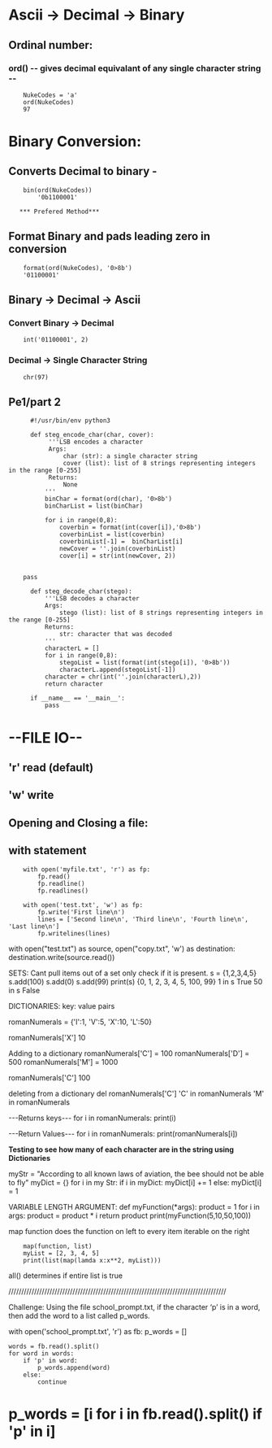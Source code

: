 
# Ascii -> Decimal -> Binary

  ## Ordinal number:
  ### ord() -- gives decimal equivalant of any single character string --

		NukeCodes = 'a'
		ord(NukeCodes)
		97


  # Binary Conversion:

## Converts Decimal to binary - 
		bin(ord(NukeCodes))
        	'0b1100001'

       *** Prefered Method***

## Format Binary and pads leading zero in conversion
		format(ord(NukeCodes), '0>8b')
		'01100001'

## Binary -> Decimal -> Ascii

### Convert Binary -> Decimal 
   		int('01100001', 2)

### Decimal -> Single Character String
		chr(97)


## Pe1/part 2

		  #!/usr/bin/env python3
		   
		  def steg_encode_char(char, cover):
		       '''LSB encodes a character
		       Args:
		           char (str): a single character string
		           cover (list): list of 8 strings representing integers in the range [0-255]
		       Returns:
		           None
		      '''
		      binChar = format(ord(char), '0>8b')
		      binCharList = list(binChar)
		  
		      for i in range(0,8):
		          coverbin = format(int(cover[i]),'0>8b')
		          coverbinList = list(coverbin)
		          coverbinList[-1] =  binCharList[i]
		          newCover = ''.join(coverbinList)
		          cover[i] = str(int(newCover, 2))
		  
		      
		pass
		  
		  def steg_decode_char(stego):
		      '''LSB decodes a character
		      Args:
		          stego (list): list of 8 strings representing integers in the range [0-255]
		      Returns:
		          str: character that was decoded
		      '''
		      characterL = []
		      for i in range(0,8):
		          stegoList = list(format(int(stego[i]), '0>8b'))
		          characterL.append(stegoList[-1])
		      character = chr(int(''.join(characterL),2))
		      return character
		  
		  if __name__ == '__main__':
		      pass


# --FILE IO--
## 'r' read (default)
## 'w' write

## Opening and Closing a file:
  ## with statement 
  
		with open('myfile.txt', 'r') as fp:
			fp.read()
		  	fp.readline()
		  	fp.readlines()

		with open('test.txt', 'w') as fp:
		    fp.write('First line\n')
		    lines = ['Second line\n', 'Third line\n', 'Fourth line\n', 'Last line\n']
		    fp.writelines(lines)

  
with open("test.txt") as source, open("copy.txt", 'w') as destination:
    destination.write(source.read())


SETS:
Cant pull items out of a set
only check if it is present.
s = {1,2,3,4,5}
s.add(100)
s.add(0)
s.add(99)
print(s)
{0, 1, 2, 3, 4, 5, 100, 99}
1 in s
True
50 in s
False

DICTIONARIES:
key: value pairs

romanNumerals = {'I':1, 'V':5, 'X':10, 'L':50}

romanNumerals['X']
10

Adding to a dictionary
romanNumerals['C'] = 100
romanNumerals['D'] = 500
romanNumerals['M'] = 1000

romanNumerals['C']
100

deleting from a dictionary
del romanNumerals['C']
'C' in romanNumerals
'M' in romanNumerals

---Returns keys---
for i in romanNumerals:
  print(i)

---Return Values---
for i in romanNumerals:
  	print(romanNumerals[i])

****Testing to see how many of each character are in the string using Dictionaries****

myStr = "According to all known laws of aviation, the bee should not be able to fly"
myDict = {}
for i in my Str:
    if i in myDict:
        myDict[i] += 1
    else:
        myDict[i] = 1


VARIABLE LENGTH ARGUMENT:
def myFunction(*args):
	product = 1
	for i in args:
		product = product * i
	return product
print(myFunction(5,10,50,100))

map function 
does the function on left to every item iterable on the right

		map(function, list)
		myList = [2, 3, 4, 5]
		print(list(map(lamda x:x**2, myList)))
all()
determines if entire list is true

/////////////////////////////////////////////////////////////////////////////////////

Challenge: Using the file school_prompt.txt, if the character ‘p’ is in a word, then add the word to a list called p_words.

with open('school_prompt.txt', 'r') as fb:
    p_words = []

    words = fb.read().split()
    for word in words:
        if 'p' in word:
            p_words.append(word)
        else: 
            continue
            
# p_words = [i for i in fb.read().split() if 'p' in i]





